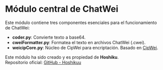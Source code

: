 # Módulo central de ChatWei

Este módulo contiene tres componentes esenciales para el funcionamiento de ChatWei:

- **coder.py**: Convierte texto a base64.  
- **cweiFormatter.py**: Formatea el texto en archivos ChatWei (.cwei).  
- **weicipCore.py**: Núcleo de CipWei para encriptación. Basado en [CipWei](https://github.com/Hoshikuu/cipwei).  

Este módulo ha sido creado y es propiedad de **Hoshiku**.  
Repositorio oficial: [GitHub - Hoshikuu](https://github.com/Hoshikuu)